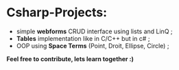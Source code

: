 # Csharp-Projects:
- simple **webforms** CRUD interface using lists and LinQ  ;
- **Tables** implementation like in C/C++ but in c#  ;
- OOP using **Space Terms** (Point, Droit, Ellipse, Circle) ;


**Feel free to contribute, lets learn together :)** 
